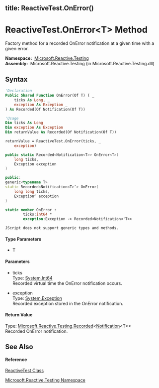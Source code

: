 title: ReactiveTest.OnError<T>()
---
# ReactiveTest.OnError\<T\> Method

Factory method for a recorded OnError notification at a given time with a given error.

**Namespace:**  [Microsoft.Reactive.Testing](Microsoft.Reactive.Testing\Microsoft.Reactive.Testing.md)  
**Assembly:**  Microsoft.Reactive.Testing (in Microsoft.Reactive.Testing.dll)

## Syntax

```vb
'Declaration
Public Shared Function OnError(Of T) ( _
    ticks As Long, _
    exception As Exception _
) As Recorded(Of Notification(Of T))
```

```vb
'Usage
Dim ticks As Long
Dim exception As Exception
Dim returnValue As Recorded(Of Notification(Of T))

returnValue = ReactiveTest.OnError(ticks, _
    exception)
```

```csharp
public static Recorded<Notification<T>> OnError<T>(
    long ticks,
    Exception exception
)
```

```c++
public:
generic<typename T>
static Recorded<Notification<T>^> OnError(
    long long ticks, 
    Exception^ exception
)
```

```fsharp
static member OnError : 
        ticks:int64 * 
        exception:Exception -> Recorded<Notification<'T>> 
```

```jscript
JScript does not support generic types and methods.
```

#### Type Parameters

- T

#### Parameters

- ticks  
  Type: [System.Int64](https://msdn.microsoft.com/en-us/library/6yy583ek)  
  Recorded virtual time the OnError notification occurs.

- exception  
  Type: [System.Exception](https://msdn.microsoft.com/en-us/library/c18k6c59)  
  Recorded exception stored in the OnError notification.

#### Return Value

Type: [Microsoft.Reactive.Testing.Recorded](Recorded\Recorded(T).md)\<[Notification](Notification\Notification(T).md)\<T\>\>  
Recorded OnError notification.

## See Also

#### Reference

[ReactiveTest Class](ReactiveTest\ReactiveTest.md)

[Microsoft.Reactive.Testing Namespace](Microsoft.Reactive.Testing\Microsoft.Reactive.Testing.md)

